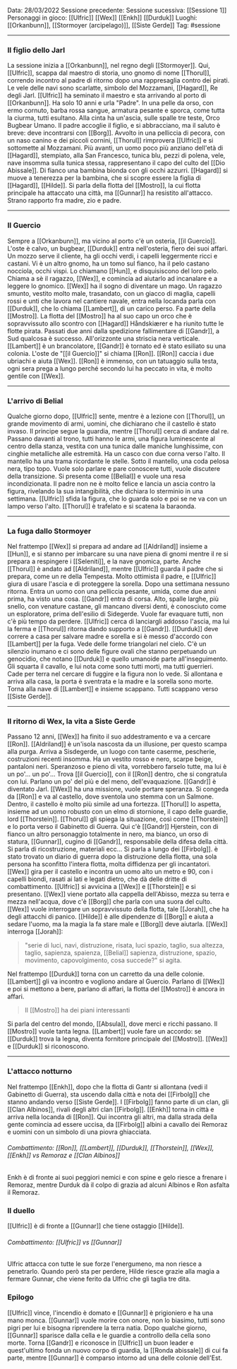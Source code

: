 Data: 28/03/2022
Sessione precedente:
Sessione sucessiva: [[Sessione 1]]
Personaggi in gioco: [[Ulfric]] [[Wex]] [[Enkh]] [[Durduk]]
Luoghi: [[Orkanbunn]], [[Stormoyer (arcipelago)]], [[Siste Gerde]]
Tag: #sessione

----
### Il figlio dello Jarl
La sessione inizia a [[Orkanbunn]], nel regno degli [[Stormoyer]]. Qui, [[Ulfric]], scappa dal maestro di storia, uno gnomo di nome [[Thorul]], correndo incontro al padre di ritorno dopo una rappresaglia contro dei pirati.
Le vele delle navi sono scarlatte, simbolo del Mozzamani, [[Hagard]], Re degli Jarl. [[Ulfric]] ha seminato il maestro e sta arrivando al porto di [[Orkanbunn]]. Ha solo 10 anni e urla "Padre". In una pelle da orso, con ermo cornuto, barba rossa sangue, armatura pesante e sporca, come tutta la ciurma, tutti esultano. Alla cinta ha un'ascia, sulle spalle tre teste, Orco Bugbear Umano. Il padre accoglie il figlio, e si abbracciano, ma il saluto è breve: deve incontrarsi con [[Borg]]. Avvolto in una pelliccia di pecora, con un naso canino e dei piccoli cornini, [[Thorul]] rimprovera [[Ulfric]] e si sottomette al Mozzamani. Più avanti, un uomo poco più anziano dell'età di [[Hagard]], stempiato, alla San Francesco, tunica blu, pezzi di polena, vele, nave insomma sulla tunica stessa, rappresentano il capo del culto del [[Dio Abissale]]. Di fianco una bambina bionda con gli occhi azzurri. [[Hagard]] si muove a tenerezza per la bambina, che si scopre essere la figlia di [[Hagard]], [[Hilde]]. Si parla della flotta del [[Mostro]], la cui flotta principale ha attaccato una città, ma [[Gunnar]] ha resistito all'attacco. Strano rapporto fra madre, zio e padre. 

----
### Il Guercio
Sempre a [[Orkanbunn]], ma vicino al porto c'è un osteria, [[il Guercio]]. L'oste è calvo, un bugbear, [[Durduk]] entra nell'osteria, fiero dei suoi affari. Un mozzo serve il cliente, ha gli occhi verdi, i capelli leggermente ricci e castani. Vi è un altro gnomo, ha un tomo sul fianco, ha il pelo castano nocciola, occhi vispi. Lo chiamano [[Hun]], e disquisiscono del loro pelo. Chiama a sè il ragazzo, [[Wex]], e comincia ad aiutarlo ad incanalare e a leggere lo gnomico. [[Wex]] ha il sogno di diventare un mago. Un ragazzo smunto, vestito molto male, trasandato, con un giacco di maglia, capelli rossi e unti che lavora nel cantiere navale, entra nella locanda parla con [[Durduk]], che lo chiama [[Lambert]],  di un carico perso. Fa parte della [[Mostro]]. La flotta del [[Mostro]] ha al suo capo un orco che è sopravvissuto allo scontro con [[Hagard]] Håndskiærer e ha riunito tutte le flotte pirata. 
Passati due anni dalla spedizione fallimentare di [[Gandr]], a Sud qualcosa è successo. All'orizzonte una striscia nera verticale. [[Lambert]] è un brancolatore, [[Gandr]] è tornato ed è stato esiliato su una colonia. L'oste de "[[il Guercio]]" si chiama [[Ron]]. [[Ron]] caccia i due ubriachi e aiuta [[Wex]]. [[Ron]] è immenso, con un tatuaggio sulla testa, ogni sera prega a lungo perché secondo lui ha peccato in vita, è molto gentile con [[Wex]].

---
### L'arrivo di Belial
Qualche giorno dopo, [[Ulfric]] sente, mentre è a lezione con [[Thorul]], un grande movimento di armi, uomini, che dichiarano che il castello è stato invaso. Il principe segue la guardia, mentre [[Thorul]] cerca di andare dal re. Passano davanti al trono, tutti hanno le armi, una figura luminescente al centro della stanza, vestita con una tunica dalle maniche lunghissime, con cinghie metalliche alle estremità. Ha un casco con due corna verso l'alto. Il mantello ha una trama ricordante le stelle. Sotto il mantello, una coda pelosa nera, tipo topo. Vuole solo parlare e pare conoscere tutti, vuole discutere della transizione. Si presenta come [[Belial]] e vuole una resa incondizionata. Il padre non ne è molto felice e lancia un ascia contro la figura, rivelando la sua intangibilità, che dichiara lo sterminio in una settimana. [[Ulfric]] sfida la figura, che lo guarda solo e poi se ne va con un lampo verso l'alto. [[Thorul]] è trafelato e si scatena la baraonda. 

---
### La fuga dallo Stormoyer
Nel frattempo [[Wex]] si prepara ad andare ad [[Aldriland]] insieme a [[Hun]], e si stanno per imbarcare su una nave piena di gnomi mentre il re si prepara a respingere i [[Seleniti]], e la nave gnomica, parte. 
Anche [[Thorul]] è andato ad [[Aldriland]], mentre [[Ulfric]] guarda il padre che si prepara, come un re della Tempesta. Molto ottimista il padre, e [[Ulfric]] giura di usare l'ascia e di proteggere la sorella. 
Dopo una settimana nessuno ritorna. 
Entra un uomo con una pelliccia pesante, umida, come due anni prima, ha visto una cosa. [[Gandr]] entra di corsa. Alto, spalle larghe, più snello, con venature castane, gli mancano diversi denti, è conosciuto come un esploratore, prima dell'esilio di Sidegerde. Vuole far evaquare tutti, non c'è più tempo da perdere. [[Ulfric]] cerca di lanciargli addosso l'ascia, ma lui la ferma e [[Thorul]] ritorna dando supporto a [[Gandr]]. 
[[Durduk]] deve correre a casa per salvare madre e sorella e si è messo d'accordo con [[Lambert]] per la fuga. Vede delle forme triangolari nel cielo. C'è un silenzio inumano e ci sono delle figure ovali che stanno perpetuando un genocidio, che notano [[Durduk]] e quello umanoide parte all'inseguimento. Gli squarta il cavallo, e lui nota come sono tutti morti, ma tutti guerrieri. Cade per terra nel cercare di fuggire e la figura non lo vede. Si allontana e arriva alla casa, la porta è sventrata e la madre e la sorella sono morte. Torna alla nave di [[Lambert]] e insieme scappano. 
Tutti scappano verso [[Siste Gerde]].

---
### Il ritorno di Wex, la vita a Siste Gerde
Passano 12 anni, [[Wex]] ha finito il suo addestramento e va a cercare [[Ron]]. [[Aldriland]] è un'isola nascosta da un illusione, per questo scampa alla purga. Arriva a Sisdegerde, un luogo con tante caserme, pescherie, costruzioni recenti insomma. Ha un vestito rosso e nero, scarpe beige, pantaloni neri. Speranzoso e pieno di vita, vorrebbero farselo tutte, ma lui è un po'... un po'... Trova [[il Guercio]], con il [[Ron]] dentro, che si congratula con lui. Parlano un po' del più e del meno, dell'evaquazione. [[Gandr]] è diventato Jarl. [[Wex]] ha una missione, vuole portare speranza. Si congeda da [[Ron]] e va al castello, dove sventola uno stemma con un Salmone. Dentro, il castello è molto più simile ad una fortezza. [[Thorul]] lo aspetta, insieme ad un uomo robusto con un elmo di stornione, il capo delle guardie, lord [[Thorstein]]. [[Thorul]] gli spiega la situazione, così come [[Thorstein]] e lo porta verso il Gabinetto di Guerra. Qui c'è [[Gandr]] Hjerstein, con di fianco un altro personaggio totalmente in nero, ma bianco, un orso di statura, [[Gunnar]], cugino di [[Gandr]], responsabile della difesa della città. Si parla di ricostruzione, materiali ecc...  Si parla a lungo dei [[Firbolg]]. è stato trovato un diario di guerra dopo la distruzione della flotta, una sola persona ha sconfitto l'intera flotta, molta diffidenza per gli incantatori. [[Wex]] gira per il castello e incontra un uomo alto un metro e 90, con i capelli biondi, rasati ai lati e legati dietro, che dà delle dritte di combattimento. [[Ulfric]] si avvicina a [[Wex]] e [[Thorstein]] e si presentano. [[Wex]] viene portato alla cappella dell'Abisso, mezza su terra e mezza nell'acqua, dove c'è [[Borg]] che parla con una suora del culto. [[Wex]] vuole interrogare un sopravvissuto della flotta, tale [[Jorah]], che ha degli attacchi di panico. [[Hilde]] è alle dipendenze di [[Borg]] e aiuta a sedare l'uomo, ma la magia la fa stare male e [[Borg]] deve aiutarla. [[Wex]] interroga [[Jorah]]:
>"serie di luci, navi, distruzione, risata, luci spazio, taglio, sua altezza, taglio, sapienza, spaienza, [[Belial]] sapienza, distruzione, spazio, movimento, capovolgimento, cosa succede?" si agita. 


Nel frattempo [[Durduk]] torna con un carretto da una delle colonie. [[Lambert]] gli va incontro e vogliono andare al Guercio. Parlano di [[Wex]] e poi si mettono a bere, parlano di affari, la flotta del [[Mostro]] è ancora in affari. 
>Il [[Mostro]] ha dei piani interessanti

Si parla del centro del mondo, [[Absula]], dove merci e ricchi passano. Il [[Mostro]] vuole tanta legna. [[Lambert]] vuole fare un accordo: se [[Durduk]] trova la legna, diventa fornitore principale del [[Mostro]]. 
[[Wex]] e [[Durduk]] si riconoscono. 

----
### L'attacco notturno
Nel frattempo [[Enkh]], dopo che la flotta di Gantr si allontana (vedi il Gabinetto di Guerra), sta uscendo dalla città e nota dei [[Firbolg]] che stanno andando verso [[Siste Gerde]]. I [[Firbolg]] fanno parte di un clan, gli [[Clan Albinos]], rivali degli altri clan [[Firbolg]]. [[Enkh]] torna in città e arriva nella locanda di [[Ron]]. Qui incontra gli altri, ma dalla strada della gente comincia ad essere uccisa, da [[Firbolg]] albini a cavallo dei Remoraz e uomini con un simbolo di una piovra ghiacciata. 
###### Combattimento: [[Ron]], [[Lambert]], [[Durduk]], [[Thorstein]], [[Wex]], [[Enkh]] vs Remoraz e [[Clan Albinos]]
Enkh è di fronte ai suoi peggiori nemici e con spine e gelo riesce a frenare i Remoraz, mentre Durduk dà il colpo di grazia ad alcuni Albinos e Ron asfalta il Remoraz.

### Il duello
[[Ulfric]] è di fronte a [[Gunnar]] che tiene ostaggio [[Hilde]]. 
###### Combattimento: [[Ulfric]] vs [[Gunnar]]
Ulfric attacca con tutte le sue forze l'energumeno, ma non riesce a penetrarlo. Quando però sta per perdere, Hilde riesce grazie alla magia a fermare Gunnar, che viene ferito da Ulfric che gli taglia tre dita.

### Epilogo
[[Ulfric]] vince, l'incendio è domato e [[Gunnar]] è prigioniero e ha una mano monca. [[Gunnar]] vuole morire con onore, non lo biasimo, tutti sono pigri per lui e bisogna riprendere la terra natia. 
Dopo qualche giorno, [[Gunnar]] sparisce dalla cella e le guardie a controllo della cella sono morte. Torna [[Gandr]] e riconosce in [[Ulfric]] un buon leader e quest'ultimo fonda un nuovo corpo di guardia, la [[Ronda abissale]] di cui fa parte, mentre [[Gunnar]] è comparso intorno ad una delle colonie dell'Est.